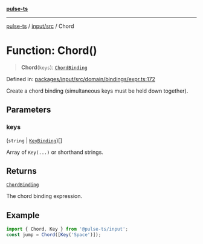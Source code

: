 [**pulse-ts**](../../../README.md)

***

[pulse-ts](../../../README.md) / [input/src](../README.md) / Chord

# Function: Chord()

> **Chord**(`keys`): [`ChordBinding`](../type-aliases/ChordBinding.md)

Defined in: [packages/input/src/domain/bindings/expr.ts:172](https://github.com/jlehett/pulse-ts/blob/b287bc18de1bbb78a8cc43f602a646e458610bc3/packages/input/src/domain/bindings/expr.ts#L172)

Create a chord binding (simultaneous keys must be held down together).

## Parameters

### keys

(`string` \| [`KeyBinding`](../type-aliases/KeyBinding.md))[]

Array of `Key(...)` or shorthand strings.

## Returns

[`ChordBinding`](../type-aliases/ChordBinding.md)

The chord binding expression.

## Example

```ts
import { Chord, Key } from '@pulse-ts/input';
const jump = Chord([Key('Space')]);
```
